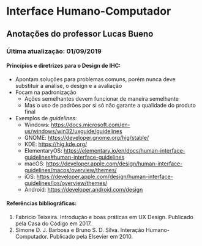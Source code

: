 # Interface Humano-Computador

## Anotações do professor Lucas Bueno

### Última atualização: 01/09/2019

#### Princípios e diretrizes para o Design de IHC:

- Apontam soluções para  problemas comuns, porém nunca deve substituir a análise, o design e a avaliação
- Focam na padronização
    - Ações semelhantes devem funcionar de maneira semelhante
    - Mas o uso de padrões por si só não garante a qualidade do produto final
- Exemplos de *guidelines*:
    - Windows: https://docs.microsoft.com/en-us/windows/win32/uxguide/guidelines
    - GNOME: https://developer.gnome.org/hig/stable/
    - KDE: https://hig.kde.org/
    - ElementaryOS: https://elementary.io/en/docs/human-interface-guidelines#human-interface-guidelines
    - macOS: https://developer.apple.com/design/human-interface-guidelines/macos/overview/themes/
    - iOS: https://developer.apple.com/design/human-interface-guidelines/ios/overview/themes/
    - Android: https://developer.android.com/design

#### Referências bibliográficas:

1. Fabrício Teixeira. Introdução e boas práticas em UX Design. Publicado pela Casa do Código em 2017.
2. Simone D. J. Barbosa e Bruno S. D. Silva. Interação Humano-Computador. Publicado pela Elsevier em 2010.
